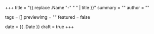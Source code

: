 +++
title = "{{ replace .Name "-" " " | title }}"
summary = ""
author = ""

tags = []
previewImg = ""
featured = false

date = {{ .Date }}
draft = true
+++
